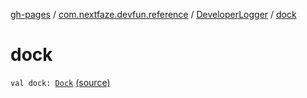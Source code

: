 [gh-pages](../../index.md) / [com.nextfaze.devfun.reference](../index.md) / [DeveloperLogger](index.md) / [dock](./dock.md)

# dock

`val dock: `[`Dock`](../../com.nextfaze.devfun.overlay/-dock/index.md) [(source)](https://github.com/NextFaze/dev-fun/tree/master/devfun-annotations/src/main/java/com/nextfaze/devfun/reference/DeveloperLogger.kt#L25)